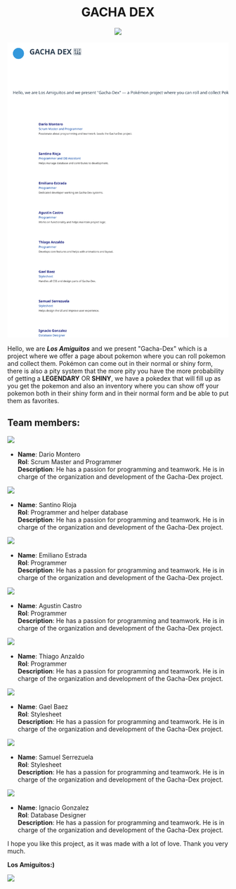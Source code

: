 <div align="center">
<h1> GACHA DEX</h1>
<img src="/imagenes/gachadex.png" width="250">
</div>


![SVG CON ESTILO](https://raw.githubusercontent.com/Thiago-Anzaldo/readMe/refs/heads/main/header.svg)


Hello, we are ***Los Amiguitos*** and we present "Gacha-Dex" which is a project where we offer a page about pokemon where you can roll pokemon and collect them. Pokémon can come out in their normal or shiny form, there is also a pity system that the more pity you have the more probability of getting a **LEGENDARY** OR **SHINY**, we have a pokedex that will fill up as you get the pokemon and also an inventory where you can show off your pokemon both in their shiny form and in their normal form and be able to put them as favorites.

<H2> Team members:</H2>
<div class="fotos">
<img src="/imagenes/Benja.png" width="150">
</div>

-  **Name**: Dario Montero <br>
**Rol**: Scrum Master and Programmer <br>
**Description**: He has a passion for programming and teamwork. He is in charge of the organization and development of the Gacha-Dex project. <br>

<div class="fotos">
<img src="/imagenes/Santi.png" width="150">
</div>

-  **Name**: Santino Rioja <br>
**Rol**: Programmer and helper database <br>
**Description**: He has a passion for programming and teamwork. He is in charge of the organization and development of the Gacha-Dex project. <br>
<div class="fotos">
<img src="/imagenes/Emiliano.png" width="160">
</div>

-  **Name**: Emiliano Estrada <br>
**Rol**: Programmer <br>
**Description**: He has a passion for programming and teamwork. He is in charge of the organization and development of the Gacha-Dex project. <br>
<div class="fotos">
<img src="/imagenes/Agus.png" width="150">
</div>

-  **Name**: Agustin Castro <br>
**Rol**: Programmer <br>
**Description**: He has a passion for programming and teamwork. He is in charge of the organization and development of the Gacha-Dex project. <br>
<div class="fotos">
<img src="/imagenes/Thiago.png" width="150">
</div>

-  **Name**: Thiago Anzaldo <br>
**Rol**: Programmer <br>
**Description**: He has a passion for programming and teamwork. He is in charge of the organization and development of the Gacha-Dex project. <br>
<div class="fotos">
<img src="/imagenes/Gael.png" width="150">
</div>

-  **Name**: Gael Baez <br>
**Rol**: Stylesheet <br>
**Description**: He has a passion for programming and teamwork. He is in charge of the organization and development of the Gacha-Dex project. <br>
<div class="fotos">
<img src="/imagenes/Samuel.png" width="150">
</div>

-  **Name**: Samuel Serrezuela <br>
**Rol**: Stylesheet <br>
**Description**: He has a passion for programming and teamwork. He is in charge of the organization and development of the Gacha-Dex project. <br>
<div class="fotos">
<img src="/imagenes/Ignacio.png" width="150">
</div>

-  **Name**: Ignacio Gonzalez <br>
**Rol**: Database Designer <br>
**Description**: He has a passion for programming and teamwork. He is in charge of the organization and development of the Gacha-Dex project. <br>


I hope you like this project, as it was made with a lot of love. Thank you very much.
						


<b>Los Amiguitos:)</b><br>
<div class="fotos">
<img src="/imagenes/amiguitos.jpeg" width="150">
</div>
